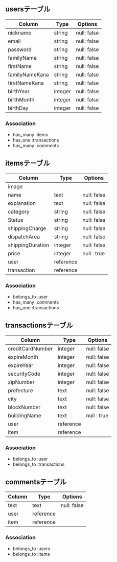 ## usersテーブル
|Column           |Type     |Options    |
|-----------------|---------|-----------|
|nickname         |string   |null: false|
|email            |string   |null: false|
|password         |string   |null: false|
|familyName       |string   |null: false|
|firstName        |string   |null: false|
|familyNameKana   |string   |null: false|
|firstNameKana    |string   |null: false|
|birthYear        |integer  |null: false|
|birthMonth       |integer  |null: false|
|birthDay         |integer  |null: false|
### Association
- has_many :items
- has_one  :transactions
- has_many :comments

## itemsテーブル
|Column            |Type     |Options    |
|------------------|---------|-----------|
|image             |         |           |
|name              |text     |null: false|
|explanation       |text     |null: false|
|category          |string   |null: false|
|Status            |string   |null: false|
|shippingCharge    |string   |null: false|
|dispatchArea      |string   |null: false|
|shippingDuration  |integer  |null: false|
|price             |integer  |null : true|
|user              |reference|           |
|transaction       |reference|           |
### Association
- belongs_to :user
- has_many   :comments
- has_one    :transactions

## transactionsテーブル
|Column            |Type     |Options    |
|------------------|---------|-----------|
|creditCardNumber  |integer  |null: false|
|expireMonth       |integer  |null: false|
|expireYear        |integer  |null: false|
|securityCode      |integer  |null: false|
|zipNumber         |integer  |null: false|
|prefecture        |text     |null: false|
|city              |text     |null: false|
|blockNumber       |text     |null: false|
|buildingName      |text     |null : true|
|user              |reference|           |
|item              |reference|           |
### Association
- belongs_to :user
- belongs_to :transactions

## commentsテーブル
|Column   |Type     |Options    |
|------   |---------|-----------|
|text     |text     |null: false|
|user     |reference|           |
|item     |reference|           |
### Association
- belongs_to :users
- belongs_to :items

